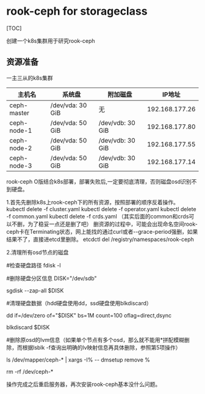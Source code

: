 # rook-ceph for storageclass

[TOC]

创建一个k8s集群用于研究rook-ceph

## 资源准备

一主三从的k8s集群

| 主机名      | 系统盘           | 附加磁盘         | IP地址         |
| ----------- | ---------------- | ---------------- | -------------- |
| ceph-master | /dev/vda: 30 GiB | 无               | 192.168.177.26 |
| ceph-node-1 | /dev/vda: 50 GiB | /dev/vdb: 30 GiB | 192.168.177.80 |
| ceph-node-2 | /dev/vda: 50 GiB | /dev/vdb: 30 GiB | 192.168.177.55 |
| ceph-node-3 | /dev/vda: 50 GiB | /dev/vdb: 30 GiB | 192.168.177.14 |

rook-ceph O版结合k8s部署，部署失败后,一定要彻底清理，否则磁盘osd识别不到硬盘。

1.首先先删除k8s上rook-ceph下的所有资源，按照部署的顺序反着操作。
kubectl delete -f cluster.yaml
kubectl delete -f operator.yaml
kubectl delete -f common.yaml
kubectl delete -f crds.yaml
（其实后面的common和crds可以不删，为了稳妥一点还是删了吧）
删资源的过程中，可能会出现命名空间rook-ceph卡在Terminating状态，网上能找的通过curl或者--grace-period强删，如果结果不了，直接进etcd里删除。
etcdctl del /registry/namespaces/rook-ceph

2.清理所有osd节点的磁盘

#检查硬盘路径
fdisk -l

#删除硬盘分区信息
DISK="/dev/sdb"

sgdisk --zap-all $DISK

#清理硬盘数据（hdd硬盘使用dd，ssd硬盘使用blkdiscard）

dd if=/dev/zero of="$DISK" bs=1M count=100 oflag=direct,dsync

blkdiscard $DISK

#删除原osd的lvm信息（如果单个节点有多个osd，那么就不能用*拼配模糊删除，而根据lsblk -f查询出明确的lv映射信息再具体删除，参照第5项操作）

ls /dev/mapper/ceph-* | xargs -I% -- dmsetup remove %

rm -rf /dev/ceph-*

操作完成之后重启服务器，再次安装rook-ceph基本没什么问题。
